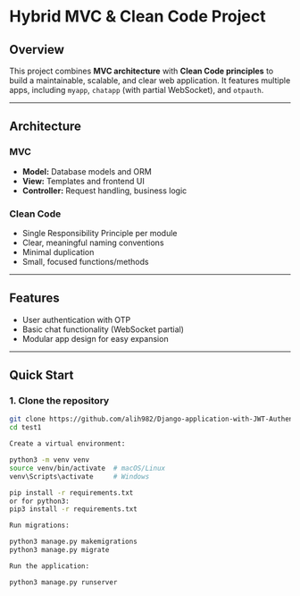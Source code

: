 # Hybrid MVC & Clean Code Project

## Overview
This project combines **MVC architecture** with **Clean Code principles** to build a maintainable, scalable, and clear web application. It features multiple apps, including `myapp`, `chatapp` (with partial WebSocket), and `otpauth`.

---

## Architecture

### MVC
- **Model:** Database models and ORM
- **View:** Templates and frontend UI
- **Controller:** Request handling, business logic

### Clean Code
- Single Responsibility Principle per module
- Clear, meaningful naming conventions
- Minimal duplication
- Small, focused functions/methods

---

## Features
- User authentication with OTP
- Basic chat functionality (WebSocket partial)
- Modular app design for easy expansion

---

## Quick Start

### 1. Clone the repository
```bash
git clone https://github.com/alih982/Django-application-with-JWT-Authentication
cd test1

Create a virtual environment:

python3 -m venv venv
source venv/bin/activate  # macOS/Linux
venv\Scripts\activate     # Windows

pip install -r requirements.txt
or for python3:
pip3 install -r requirements.txt

Run migrations:

python3 manage.py makemigrations
python3 manage.py migrate

Run the application:

python3 manage.py runserver